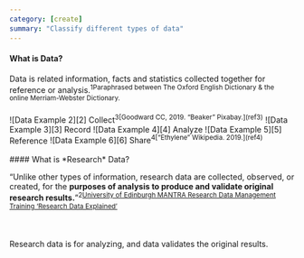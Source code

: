 ```yaml
---
category: [create]
summary: "Classify different types of data"
---
```


#### What is Data?

Data is related information, facts and statistics collected together for reference or analysis.<sup>1<span>Paraphrased between The Oxford English Dictionary & the online Merriam-Webster Dictionary. </span></sup>  

<span class="image-row-5">
<span class="img-sm">![Data Example 2][2]  
Collect<sup>3<span>[Goodward CC, 2019. “Beaker” Pixabay.](ref3)</span></sup></span>
<span class="img-sm">![Data Example 3][3]  
Record</span>
<span class="img-sm">![Data Example 4][4]  
Analyze</span>
<span class="img-sm">![Data Example 5][5]  
Reference</span>
<span class="img-sm">![Data Example 6][6]  
Share<sup>4<span>[“Ethylene” Wikipedia. 2019.](ref4)</span></sup></span>
</span>




<br/>
<br/>
#### What is *Research* Data?

“Unlike other types of information, research data are collected, observed, or created, for the **purposes of analysis to produce and validate original research results.**”<sup>2<span>[University of Edinburgh MANTRA Research Data Management Training ‘Research Data Explained’](ref4)</span></sup>       

<br/>

Research data is for analyzing, and data validates the original results.

[2]:/img/identifying-research-data/2.png#body
[3]:/img/identifying-research-data/3.jpg#body
[4]:/img/identifying-research-data/4.jpg#body
[5]:/img/identifying-research-data/5.jpg#body
[6]:/img/identifying-research-data/6.jpg#body

[ref3]: https://pixabay.com/photos/science-laboratory-beaker-683264/
[ref2]: http://datalib.edina.ac.uk/mantra/

[ref4]: https://en.wikipedia.org/wiki/Ethylene

